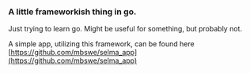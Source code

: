 ### A little frameworkish thing in go.

Just trying to learn go. Might be useful for something, but probably not.

A simple app, utilizing this framework, can be found here [https://github.com/mbswe/selma_app](https://github.com/mbswe/selma_app)